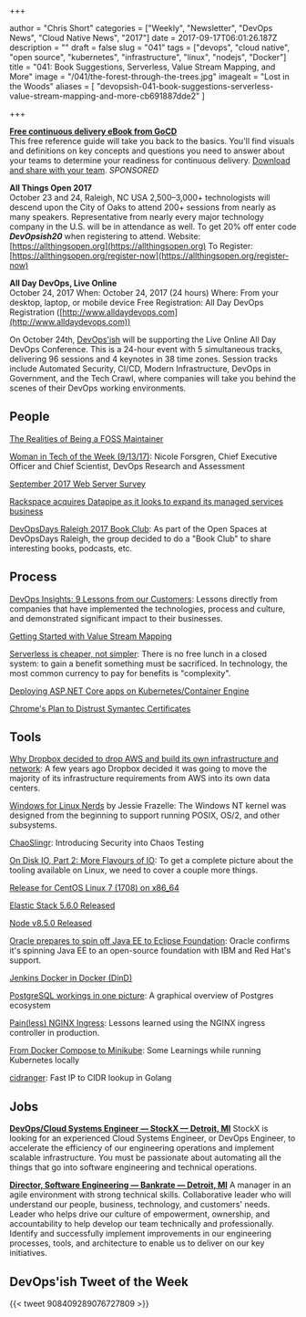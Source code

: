 +++

author = "Chris Short"
categories = ["Weekly", "Newsletter", "DevOps News", "Cloud Native News", "2017"]
date = 2017-09-17T06:01:26.187Z
description = ""
draft = false
slug = "041"
tags = ["devops", "cloud native", "open source", "kubernetes", "infrastructure", "linux", "nodejs", "Docker"]
title = "041: Book Suggestions, Serverless, Value Stream Mapping, and More"
image = "/041/the-forest-through-the-trees.jpg"
imagealt = "Lost in the Woods"
aliases = [
    "devopsish-041-book-suggestions-serverless-value-stream-mapping-and-more-cb691887dde2"
]

+++

[**Free continuous delivery eBook from GoCD**](https://www.gocd.org/cd101/?utm_campaign=cd_101_ebook&utm_medium=newsletter_ad&utm_source=devopsish_newsletter&utm_content=cd_101_ebook&utm_term=)  
This free reference guide will take you back to the basics. You'll find visuals and definitions on key concepts and questions you need to answer about your teams to determine your readiness for continuous delivery. [Download and share with your team](https://www.gocd.org/cd101/?utm_campaign=cd_101_ebook&utm_medium=newsletter_ad&utm_source=devopsish_newsletter&utm_content=cd_101_ebook&utm_term=). *SPONSORED*

**All Things Open 2017**  
October 23 and 24, Raleigh, NC USA
2,500–3,000+ technologists will descend upon the City of Oaks to attend 200+ sessions from nearly as many speakers. Representative from nearly every major technology company in the U.S. will be in attendance as well.
To get 20% off enter code ***DevOpsish20*** when registering to attend.
Website: [https://allthingsopen.org](https://allthingsopen.org)
To Register: [https://allthingsopen.org/register-now](https://allthingsopen.org/register-now)

**All Day DevOps, Live Online**  
October 24, 2017
When: October 24, 2017 (24 hours)
Where: From your desktop, laptop, or mobile device
Free Registration: All Day DevOps Registration ([http://www.alldaydevops.com](http://www.alldaydevops.com))

On October 24th, [DevOps'ish](https://devopsish.com/) will be supporting the Live Online All Day DevOps Conference. This is a 24-hour event with 5 simultaneous tracks, delivering 96 sessions and 4 keynotes in 38 time zones. Session tracks include Automated Security, CI/CD, Modern Infrastructure, DevOps in Government, and the Tech Crawl, where companies will take you behind the scenes of their DevOps working environments.


## People

[The Realities of Being a FOSS Maintainer](https://caddy.community/t/the-realities-of-being-a-foss-maintainer/2728)

[Woman in Tech of the Week (9/13/17)](http://siliconangle.tv/weekly-wit-91317-nicole-forsgren-devops-research-and-assessment/): Nicole Forsgren, Chief Executive Officer and Chief Scientist, DevOps Research and Assessment

[September 2017 Web Server Survey](https://news.netcraft.com/archives/2017/09/11/september-2017-web-server-survey.html)

[Rackspace acquires Datapipe as it looks to expand its managed services business](https://techcrunch.com/2017/09/11/rackspace-acquires-datapipe-as-it-looks-to-expand-its-managed-cloud-business/)

[DevOpsDays Raleigh 2017 Book Club](/devopsdays-raleigh-2017-book-club/): As part of the Open Spaces at DevOpsDays Raleigh, the group decided to do a "Book Club" to share interesting books, podcasts, etc.

## Process

[DevOps Insights: 9 Lessons from our Customers](https://blog.openshift.com/devops-insight-9-lessons-from-our-customers/): Lessons directly from companies that have implemented the technologies, process and culture, and demonstrated significant impact to their businesses.

[Getting Started with Value Stream Mapping](https://www.gocd.org/2017/09/12/value-stream-mapping.html)

[Serverless is cheaper, not simpler](https://medium.com/@dzimine/serverless-is-cheaper-not-simpler-a10c4fc30e49): There is no free lunch in a closed system: to gain a benefit something must be sacrificed. In technology, the most common currency to pay for benefits is "complexity".

[Deploying ASP.NET Core apps on Kubernetes/Container Engine](https://meteatamel.wordpress.com/2017/09/11/deploying-asp-net-core-apps-on-kubernetescontainer-engine/)

[Chrome's Plan to Distrust Symantec Certificates](https://security.googleblog.com/2017/09/chromes-plan-to-distrust-symantec.html#)

## Tools

[Why Dropbox decided to drop AWS and build its own infrastructure and network](https://techcrunch.com/2017/09/15/why-dropbox-decided-to-drop-aws-and-build-its-own-infrastructure-and-network/): A few years ago Dropbox decided it was going to move the majority of its infrastructure requirements from AWS into its own data centers.

[Windows for Linux Nerds](https://blog.jessfraz.com/post/windows-for-linux-nerds/) by Jessie Frazelle: The Windows NT kernel was designed from the beginning to support running POSIX, OS/2, and other subsystems.

[ChaoSlingr](https://github.com/Optum/ChaoSlingr): Introducing Security into Chaos Testing

[On Disk IO, Part 2: More Flavours of IO](https://medium.com/@ifesdjeen/on-disk-io-part-2-more-flavours-of-io-c945db3edb13): To get a complete picture about the tooling available on Linux, we need to cover a couple more things.

[Release for CentOS Linux 7 (1708) on x86_64](https://lists.centos.org/pipermail/centos-announce/2017-September/022532.html)

[Elastic Stack 5.6.0 Released](https://www.elastic.co/blog/elastic-stack-5-6-0-released)

[Node v8.5.0 Released](https://nodejs.org/en/blog/release/v8.5.0/)

[Oracle prepares to spin off Java EE to Eclipse Foundation](http://www.zdnet.com/article/oracle-prepares-to-spin-off-java-ee-to-eclipse-foundation/): Oracle confirms it's spinning Java EE to an open-source foundation with IBM and Red Hat's support.

[Jenkins Docker in Docker (DinD)](https://tripdubroot.com/jenkins-docker-in-docker-dind-2040cc90eeab)

[PostgreSQL workings in one picture](http://blog.postgresql-consulting.com/2017/09/postgresql-workings-in-one-picture.html): A graphical overview of Postgres ecosystem

[Pain(less) NGINX Ingress](http://danielfm.me/posts/painless-nginx-ingress.html): Lessons learned using the NGINX ingress controller in production.

[From Docker Compose to Minikube](https://medium.com/skillshare-team/from-docker-compose-to-minikube-d94cbe97acda): Some Learnings while running Kubernetes locally

[cidranger](https://github.com/yl2chen/cidranger): Fast IP to CIDR lookup in Golang

## Jobs

[**DevOps/Cloud Systems Engineer — StockX — Detroit, MI**](https://stockx.com/jobs#op-193701-devopscloud-systems-engineer)
StockX is looking for an experienced Cloud Systems Engineer, or DevOps Engineer, to accelerate the efficiency of our engineering operations and implement scalable infrastructure. You must be passionate about automating all the things that go into software engineering and technical operations.

[**Director, Software Engineering — Bankrate — Detroit, MI**](http://app.jobvite.com/m?3N1q0jw2)
A manager in an agile environment with strong technical skills. Collaborative leader who will understand our people, business, technology, and customers' needs. Leader who helps drive our culture of empowerment, ownership, and accountability to help develop our team technically and professionally. Identify and successfully implement improvements in our engineering processes, tools, and architecture to enable us to deliver on our key initiatives.

## DevOps'ish Tweet of the Week

{{< tweet 908409289076727809 >}}
